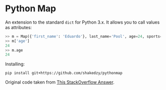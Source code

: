 # Python Map

An extension to the standard `dict` for Python 3.x. It allows you to call values as attributes:
```python
>> m = Map({'first_name': 'Eduardo'}, last_name='Pool', age=24, sports=['Soccer'])
>> m['age']
24
>> m.age
24
```

Installing:
```
pip install git+https://github.com/shakedzy/pythonmap
```

Original code taken from [This StackOverflow Answer](https://stackoverflow.com/a/32107024/5863503).
    